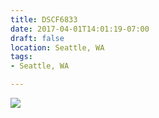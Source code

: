 ```yaml
---
title: DSCF6833
date: 2017-04-01T14:01:19-07:00
draft: false
location: Seattle, WA
tags:
- Seattle, WA

---
```

![](https://d17enza3bfujl8.cloudfront.net/DSCF6833.jpg)
